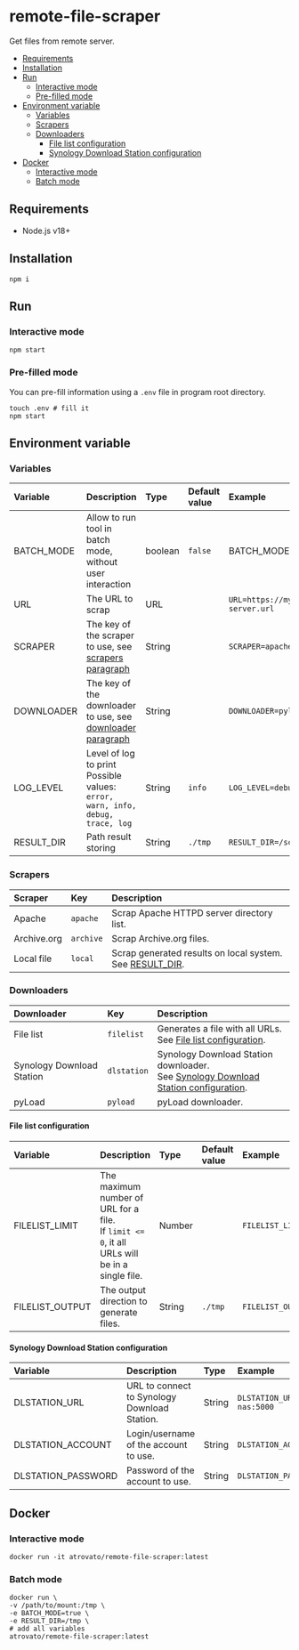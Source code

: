 # remote-file-scraper

Get files from remote server.

- [Requirements](#requirements)
- [Installation](#installation)
- [Run](#run)
  - [Interactive mode](#interactive-mode)
  - [Pre-filled mode](#pre-filled-mode)
- [Environment variable](#environment-variable)
  - [Variables](#variables)
  - [Scrapers](#scrapers)
  - [Downloaders](#downloaders)
    - [File list configuration](#file-list-configuration)
    - [Synology Download Station configuration](#synology-download-station-configuration)
- [Docker](#docker)
  - [Interactive mode](#interactive-mode-1)
  - [Batch mode](#batch-mode)


## Requirements

 - Node.js v18+

## Installation

```shell
npm i
```

## Run

### Interactive mode

```shell
npm start
```

### Pre-filled mode

You can pre-fill information using a `.env` file in program root directory.

```shell
touch .env # fill it
npm start
```

## Environment variable

### Variables

| Variable   | Description                                                                       | Type    | Default value | Example                         |
| :--------- | :-------------------------------------------------------------------------------- | :------ | :------------ | :------------------------------ |
| BATCH_MODE | Allow to run tool in batch mode, without user interaction                         | boolean | `false`       | BATCH_MODE=true`                |
| URL        | The URL to scrap                                                                  | URL     |               | `URL=https://my-own-server.url` |
| SCRAPER    | The key of the scraper to use, see [scrapers paragraph](#scrapers)                | String  |               | `SCRAPER=apache`                |
| DOWNLOADER | The key of the downloader to use, see [downloader paragraph](#downloaders)        | String  |               | `DOWNLOADER=pyload`             |
| LOG_LEVEL  | Level of log to print<br/>Possible values: `error, warn, info, debug, trace, log` | String  | `info`        | `LOG_LEVEL=debug`               |
| RESULT_DIR | Path result storing                                                               | String  | `./tmp`       | `RESULT_DIR=/scraper`           |

### Scrapers

| Scraper     | Key       | Description                                                                 |
| :---------- | :-------- | :-------------------------------------------------------------------------- |
| Apache      | `apache`  | Scrap Apache HTTPD server directory list.                                   |
| Archive.org | `archive` | Scrap Archive.org files.                                                    |
| Local file  | `local`   | Scrap generated results on local system.<br />See [RESULT_DIR](#variables). |

### Downloaders

| Downloader                | Key         | Description                                                                                                                         |
| :------------------------ | :---------- | :---------------------------------------------------------------------------------------------------------------------------------- |
| File list                 | `filelist`  | Generates a file with all URLs.<br />See [File list configuration](#file-list-configuration).                                       |
| Synology Download Station | `dlstation` | Synology Download Station downloader.<br />See [Synology Download Station configuration](#synology-download-station-configuration). |
| pyLoad                    | `pyload`    | pyLoad downloader.                                                                                                                  |

#### File list configuration

| Variable        | Description                                                                                       | Type   | Default value | Example                      |
| :-------------- | :------------------------------------------------------------------------------------------------ | :----- | :------------ | :--------------------------- |
| FILELIST_LIMIT  | The maximum number of URL for a file.<br />If `limit <= 0`, it all URLs will be in a single file. | Number |               | `FILELIST_LIMIT=50`          |
| FILELIST_OUTPUT | The output direction to generate files.                                                           | String | `./tmp`       | `FILELIST_OUTPUT=/tmp/files` |

#### Synology Download Station configuration

| Variable           | Description                                  | Type   | Example                             |
| :----------------- | :------------------------------------------- | :----- | :---------------------------------- |
| DLSTATION_URL      | URL to connect to Synology Download Station. | String | `DLSTATION_URL=https://my-nas:5000` |
| DLSTATION_ACCOUNT  | Login/username of the account to use.        | String | `DLSTATION_ACCOUNT=admin`           |
| DLSTATION_PASSWORD | Password of the account to use.              | String | `DLSTATION_PASSWORD=password`       |

## Docker

### Interactive mode

```shell
docker run -it atrovato/remote-file-scraper:latest
```

### Batch mode

```shell
docker run \
-v /path/to/mount:/tmp \
-e BATCH_MODE=true \
-e RESULT_DIR=/tmp \
# add all variables
atrovato/remote-file-scraper:latest
```